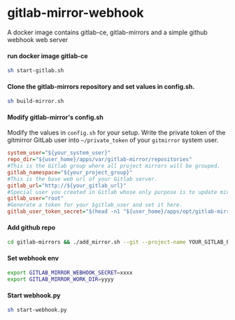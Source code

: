 # gitlab-mirror-webhook
A docker image contains gitlab-ce, gitlab-mirrors and a simple github webhook web server

#### run docker image gitlab-ce

```sh
sh start-gitlab.sh
```

#### Clone the gitlab-mirrors repository and set values in config.sh.

```sh
sh build-mirror.sh
```

#### Modify gitlab-mirror's config.sh

Modify the values in `config.sh` for your setup.
Write the private token of the gitmirror GitLab user into `~/private_token` of
your `gitmirror` system user.

```ini
system_user="${your_system_user}"
repo_dir="${user_home}/apps/var/gitlab-mirror/repositories"
#This is the Gitlab group where all project mirrors will be grouped.
gitlab_namespace="${your_project_group}"
#This is the base web url of your Gitlab server.
gitlab_url="http://${your_gitlab_url}"
#Special user you created in Gitlab whose only purpose is to update mirror sites and admin the $gitlab_namespace group.
gitlab_user="root"
#Generate a token for your $gitlab_user and set it here.
gitlab_user_token_secret="$(head -n1 "${user_home}/apps/opt/gitlab-mirror/private_token" 2> /dev/null || echo "")"
```

#### Add github repo

```sh
cd gitlab-mirrors && ./add_mirror.sh --git --project-name YOUR_GITLAB_PROJECT_NAME --mirror YOUR_GITHUB_REPO_URL
```

#### Set webhook env

```sh
export GITLAB_MIRROR_WEBHOOK_SECRET=xxxx
export GITLAB_MIRROR_WORK_DIR=yyyy
```

#### Start webhook.py

```sh
sh start-webhook.py
```


